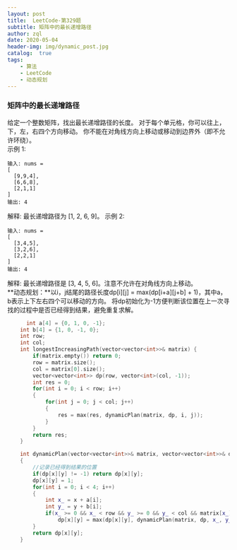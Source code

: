 ```yaml
---
layout: post
title:  LeetCode-第329题
subtitle: 矩阵中的最长递增路径
author: zql
date: 2020-05-04
header-img: img/dynamic_post.jpg
catalog:  true
tags:
    - 算法
    - LeetCode
    - 动态规划
---
```

### 矩阵中的最长递增路径  
给定一个整数矩阵，找出最长递增路径的长度。
对于每个单元格，你可以往上，下，左，右四个方向移动。 你不能在对角线方向上移动或移动到边界外（即不允许环绕）。  
示例 1:
```
输入: nums = 
[
  [9,9,4],
  [6,6,8],
  [2,1,1]
] 
输出: 4
```
解释: 最长递增路径为 [1, 2, 6, 9]。
示例 2:
```
输入: nums = 
[
  [3,4,5],
  [3,2,6],
  [2,2,1]
] 
输出: 4
```
解释: 最长递增路径是 [3, 4, 5, 6]。注意不允许在对角线方向上移动。  
**动态规划：**以i，j结尾的路径长度dp[i][j] = max(dp[i+a][j+b] + 1)，其中a，b表示上下左右四个可以移动的方向。
将dp初始化为-1方便判断该位置在上一次寻找的过程中是否已经得到结果，避免重复求解。
```c++
	  int a[4] = {0, 1, 0, -1};
    int b[4] = {1, 0, -1, 0};
    int row;
    int col;
    int longestIncreasingPath(vector<vector<int>>& matrix) {
        if(matrix.empty()) return 0;
        row = matrix.size();
        col = matrix[0].size();
        vector<vector<int>> dp(row, vector<int>(col, -1));
        int res = 0;
        for(int i = 0; i < row; i++)
        {
            for(int j = 0; j < col; j++)
            {
                res = max(res, dynamicPlan(matrix, dp, i, j));
            }
        }
        return res;
    }

    int dynamicPlan(vector<vector<int>>& matrix, vector<vector<int>>& dp, int x, int y)
    {
        //记录已经得到结果的位置
        if(dp[x][y] != -1) return dp[x][y];
        dp[x][y] = 1;
        for(int i = 0; i < 4; i++)
        {
            int x_ = x + a[i];
            int y_ = y + b[i];
            if(x_ >= 0 && x_ < row && y_ >= 0 && y_ < col && matrix[x_][y_] < matrix[x][y])
                dp[x][y] = max(dp[x][y], dynamicPlan(matrix, dp, x_, y_) + 1);
        }
        return dp[x][y];
    }
```
